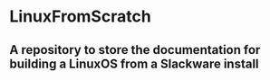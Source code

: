 # LinuxFromScratch

## A repository to store the documentation for building a LinuxOS from a Slackware install

